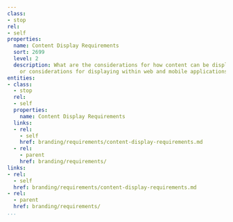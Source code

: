 ```yaml
---
class:
- stop
rel:
- self
properties:
  name: Content Display Requirements
  sort: 2699
  level: 2
  description: What are the considerations for how content can be displayed. Any restrictions
    or considerations for displaying within web and mobile applications.
entities:
- class:
  - stop
  rel:
  - self
  properties:
    name: Content Display Requirements
  links:
  - rel:
    - self
    href: branding/requirements/content-display-requirements.md
  - rel:
    - parent
    href: branding/requirements/
links:
- rel:
  - self
  href: branding/requirements/content-display-requirements.md
- rel:
  - parent
  href: branding/requirements/
...
```

